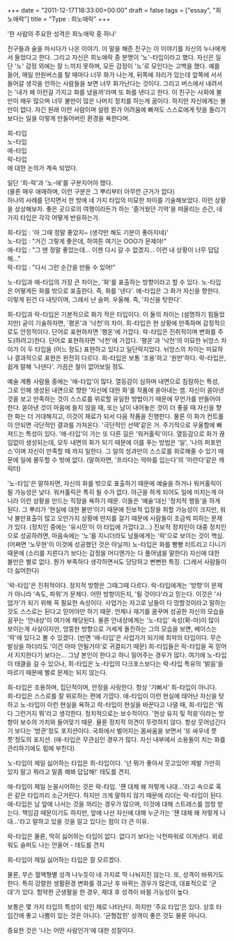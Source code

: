 +++
date = "2011-12-17T18:33:00+00:00"
draft = false
tags = ["essay", "희노애락"]
title = "Type : 희노애락"
+++
<p>'한 사람의 주요한 성격은 희노애락 중 하나'</p>&#13;
<p>친구들과 술을 마시다가 나온 이야기. 이 말을 해준 친구는 이 이야기를 자신의 누나에게서 들었다고 한다. 그리고 자신은 희노애락 중 분명이 '노'-타입이라고 했다. 자신은 일단 '노' 감정 외에는 잘 느끼지 못하며, 모든 감정이 '노'로 모인다는 고백을 했다. 예를 들어, 매일 만원버스를 탈 때마다 너무 화가 나는게, 뒤쪽에 자리가 있는데 앞쪽에 서서 들어갈 생각을 안하는 사람들을 보면 너무 화가난다는 것이다. 그리고 버스에서 내려서는 '내가 왜 이런걸 가지고 화를 냈을까'라며 또 화를 낸다고 한다. 이 친구는 사회에 불만이 매우 많으며 너무 불만이 많은 나머지 정치를 하는게 꿈이다. 하지만 자신에게는 불만이 없다. 자긴 원래 이런 사람이며 설령 뭔가 어려움에 빠져도 스스로에게 탓을 돌리기 보다는 일을 이렇게 만들어버린 환경을 욕한다며.</p>&#13;
<p>희-타입<br />노-타입<br />애-타입<br />락-타입<br />에 대한 논의가 계속 되었다. </p>&#13;
<p>일단 '희-락'과 '노-애'를 구분지어야 했다.<br />(물론 매우 애매하며, 이런 구분은 그 뿌리부터 아무런 근거가 없다)<br />하나의 사례를 던지면서 한 방에 네 가지 타입의 미묘한 차이를 기술해보았다. 이런 상황을 상상해보자. 좋은 곳으로의 여행이라든가 하는 '즐거웠던 기억'을 떠올리는 순간, 네 가지 타입은 각각 어떻게 반응하는가.</p>&#13;
<p>희-타입 : '아 그때 정말 좋았지~ (생각만 해도 기분이 좋아지네)'<br />노-타입 : "거긴 그렇게 좋은데, 하여튼 여기는 OOO가 문제야!"<br />애-타입 : "그 땐 정말 좋았는데... 이젠 다시 갈 수 없겠지... 이런 내 상황이 너무 답답해..."<br />락-타입 : "다시 그런 순간을 만들 수 있어!"</p>&#13;
<p>노-타입과 애-타입의 가장 큰 차이는, '화'를 표출하는 방향이라고 할 수 있다. 노-타입은 어떻게든 화를 밖으로 표출한다. 즉, 화를 '낸다'. 애-타입은 그 화가 자신을 향한다. 이렇게 된건 다 내탓이며, 그래서 난 슬퍼. 우울해. 즉, '자신을 탓한다'.</p>&#13;
<p>희-타입과 락-타입은 기본적으로 화가 적은 타입이다. 이 둘의 차이는 (설명하기 힘들었지만) 굳이 기술하자면, '평온'과 '낙천'의 차이. 희-타입은 현 상황에 만족하며 감정적으로도 안정적이다. 단어로 표현하자면 '평온'에 가깝다. 락-타입은 진취적이며 변화를 주도(하려고)한다. 단어로 표현하자면 '낙천'에 가깝다. '평온'과 '낙천'의 미묘한 뉘앙스 차이가 이 두 타입을 (어느 정도) 표현하고 있다고 일단락지었다. 뉘앙스의 차이는 미묘하나 결과적으로 표현은 완전히 다르다. 희-타입은 보통 '조용'하고 '원만'하다. 락-타입은, 쉽게 말해 '나댄다'. 가끔은 철이 없어보일 정도.</p>&#13;
<p>예술 계통 사람들 중에는 '애-타입'이 많다. 열등감이 심하며 내면으로 침잠하는 특성, 그로 인해 생성된 내면으로 향한 '자신에 대한 화'를 작품에 쏟아내는 셈. 자신이 쏟아낸 것을 보고 만족하는 것이 스스로를 위로할 유일한 방법이기 때문에 무언가를 만들어야 한다. 쏟아낸 것이 마음에 들지 않을 때, 또는 남이 내어놓은 것이 더 좋을 때 자신을 향한 화는 더 거대해지고, 이것이 재료가 되서 다음 작품을 진행한다. 물론 이 화가 컨트롤이 안되면 극단적인 결과를 가져온다. '극단적인 선택'같은 거. 주기적으로 우울함에 빠져드는 특성이 있다. '애-타입'이 가는 또 다른 길은 '워커홀릭'이다. 열등감으로 화가 끊임없이 생성되는데, 모두 내면의 화가 되기 때문에 이를 푸는 방법은 '일', '나의 퍼포먼스'이며 자신이 만족할 때 까지 일한다. 그 일의 성과만이 스스로를 위로해줄 수 있기 때문에 일에 몰두할 수 밖에 없다. (말하자면, '프라다는 악마를 입는다'의 '미란다'같은 캐릭터)</p>&#13;
<p>'노-타입'은 말하자면, 자신의 화를 밖으로 표출하기 때문에 예술을 하거나 워커홀릭이 될 가능성은 낮다. 워커홀릭은 특히 될 수가 없다. 야근을 하게 되어도 일에 미치는게 아니라 이런 상황을 만드는 직장을 욕하기 때문. 이들은 '예술'대신 '정치적 행동'을 하게 된다. 그 뿌리가 '현실에 대한 불만'이기 때문에 진보적 입장을 취할 가능성이 크지만, 워낙 불만표출이 많고 오만가지 상황에 딴지를 걸기 때문에 사람들이 조금씩 피하는 문제가 있다. (정치인 중에는 '유시민'이 이 타입에 가깝다고...) 진보적 정치인이 대중 정치인으로 성공하려면, 마음속에는 '노'를 지니더라도 남들에게는 '락'으로 보이는 것이 핵심. (어쩌면 '노무현'이 이것에 성공했던 것은 아닐까) 노-타입은 화를 빵빵 터트리고 다니기 때문에 (소리를 지른다기 보다는 감정을 어디엔가는 다 풀어냄을 말한다) 자신에 대한 불만은 별로 없다. 뭔가 부족하다 생각하면서도 당당하고 뻔뻔한 특징. (그래서 사람들이 더 싫어한다)</p>&#13;
<p>'락-타입'은 진취적이다. 정치적 방향은 그때그때 다르다. 락-타입에게는 '방향'이 문제가 아니라 '속도, 파워'가 문제다. 어떤 방향이든지, '될 것이다'라고 믿는다. 이것은 '사업가'가 되기 위해 꼭 필요한 속성이다. 사업가는 자고로 남들이 다 망할것이라고 말하는 것도 스스로는 된다고 믿어야만 하기 때문. 언제나 재기를 꿈꾸며 성공한 자신의 모습을 꿈꾸는 '안내상'이 여기에 해당된다. 물론 안내상에게는 '노-타입' 속성(확-마)이 많이 보이는게 사실이지만, 엉뚱한 방향으로 거세게 돌진하는 그의 모습을 보면, 베이스는 '락'에 있다고 볼 수 있겠다. (반면 '애-타입'은 사업가가 되기에 최악의 타입이다. 무슨 발상을 하더라도 '이건 아마 안될거야'로 귀결되기 때문) 희-타입들은 락-타입을 꼭 믿어서 지지한다기 보다는... 그냥 본인이 한다고 하니 밀어주는 경우가 많다. 여기에 노-타입이 태클을 걸 수 있으나, 희-타입은 노-타입의 다크포스보다는 락-타입 특유의 '밝음'을 따르기 때문에 별로 문제는 되지 않는다.</p>&#13;
<p>희-타입은 조용하며, 집단적이며, 안정을 사랑한다. 항상 '기뻐서' 희-타입이 아니다. 희-타입은 스스로를 잘 위로하는 편에 가깝다. 애-타입이 이런 현실에 태어난 자신을 탓하고 노-타입이 이런 현실을 욕하고 락-타입이 현실을 바꾼다고 나댈 때, 희-타입은 '뭐 다 그런거지 뭐'라고 생각한다. 정치적으로는 보수적이다. '현상 유지 및 적응'이라는 방향이 보수의 가치와 들어맞기 때문. 물론 정치적 의견이 뚜렷하지 않다. 항상 웃어넘긴다기 보다는 '방관'정도 포지션이다. 국회에서 벌어지는 몸싸움을 보면서 '또 싸우네 쯧쯧'정도의 포지션. (애-타입은 무관심인 경우가 많다. 자신 내부에서 소용돌이 치는 화를 관리하기에도 힘에 부친다)</p>&#13;
<p>노-타입이 제일 싫어하는 타입은 희-타입이다. '넌 뭐가 좋아서 웃고있어! 제발 가만히 있지 말고 뭐라고 말좀 해봐 답답해!' 태도를 견지.</p>&#13;
<p>애-타입이 제일 눈꼴시어하는 것은 락-타입. '쟨 대체 왜 저렇게 나대...'라고 속으로 혹은 같은 타입끼리 소근거린다. 하지만 크게 말하지 않기 때문에 리더는 락-타입이 된다. 애-타입은 남 앞에 나서는 것을 꺼리는 경우가 많으며, 이것에 대해 스트레스를 엄청 받는다. 책임감 때문이기도 하지만, 앞에 나선 자신에 대해 누군가는 '쟨 대체 왜 저렇게 나대...'라고 말하고 있을 것을 알고 있다는 점이 더 큰 이유.</p>&#13;
<p>락-타입은 물론, 딱히 싫어하는 타입이 없다. 없다기 보다는 낙천파워로 이겨낸다. 외로워도 슬퍼도 나는 안울어 - 태도를 견지</p>&#13;
<p>희-타입이 제일 싫어하는 타입은 잘 모르겠다.</p>&#13;
<p>물론, 무슨 혈액형별 성격 나누듯이 네 가지로 딱 나눠지진 않는다. 또, 성격이 바뀌기도 한다. 특히 강렬한 생활환경 변화를 겪고난 후 바뀌는 경우가 많은데, 대표적으로 '군대'가 있다. 험악한 군생활을 한 경우, 제대 후 성격이 바뀔 가능성이 높다.</p>&#13;
<p>보통은 몇 가지 타입의 특성이 섞인 채로 나타난다. 하지만 '주요 타입'은 있다. 상호 타입간에 좋고 나쁨이 있는 것은 아니다. '균형잡힌' 성격이 좋은 것도 물론 아니다.</p>&#13;
<p>중요한 것은 '나는 어떤 사람인가'에 대한 성찰이다.</p> 